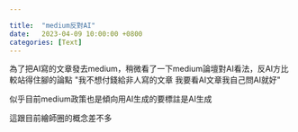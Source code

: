```yaml
---

title:  "medium反對AI"
date:   2023-04-09 10:00:00 +0800
categories: [Text]
---
```


為了把AI寫的文章發去medium，稍微看了一下medium論壇對AI看法，反AI方比較站得住腳的論點 "我不想付錢給非人寫的文章  我要看AI文章我自己問AI就好"

似乎目前medium政策也是傾向用AI生成的要標註是AI生成

這跟目前繪師圈的概念差不多